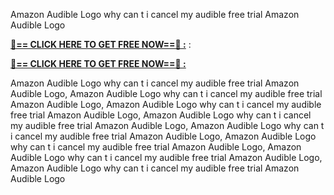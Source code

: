 Amazon Audible Logo why can t i cancel my audible free trial Amazon Audible Logo

**[🔴== CLICK HERE TO GET FREE NOW==🔴 :](https://oercommons.s3.amazonaws.com/media/courseware/relatedresource/file/all-zit.html)**
:

**[🔴== CLICK HERE TO GET FREE NOW==🔴 :](https://oercommons.s3.amazonaws.com/media/courseware/relatedresource/file/gift-zit.html)**

Amazon Audible Logo why can t i cancel my audible free trial Amazon Audible Logo, Amazon Audible Logo why can t i cancel my audible free trial Amazon Audible Logo, Amazon Audible Logo why can t i cancel my audible free trial Amazon Audible Logo, Amazon Audible Logo why can t i cancel my audible free trial Amazon Audible Logo, Amazon Audible Logo why can t i cancel my audible free trial Amazon Audible Logo, Amazon Audible Logo why can t i cancel my audible free trial Amazon Audible Logo, Amazon Audible Logo why can t i cancel my audible free trial Amazon Audible Logo, Amazon Audible Logo why can t i cancel my audible free trial Amazon Audible Logo
